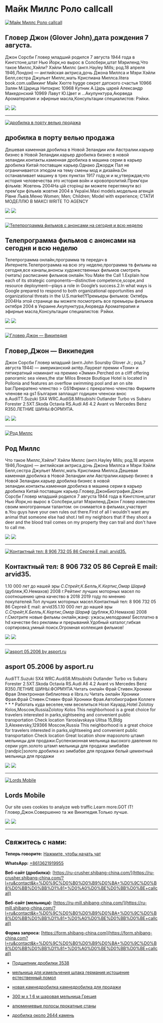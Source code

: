 # Майк Миллс Роло callcall

<a href="https://swt.shibang-china.com/?l=ru&img&k=%D0%9C%D0%B0%D0%B9%D0%BA+%D0%9C%D0%B8%D0%BB%D0%BB%D1%81+%D0%A0%D0%BE%D0%BB%D0%BE+callcall" target="_blank">![Майк Миллс Роло callcall](http://static.shibang-china.com/all-800x300/765.jpg)</a>

## Гловер Джон (Glover John),дата рождения 7 августа.
Джон Сорсби Гловер младший родился 7 августа 1944 года в Кингстоне,штат Нью Йорк,но вырос в Солсбери,штат Мэриленд.Что такое Миллс,Хэйли? Хэйли Миллс (англ.Hayley Mills; род.18 апреля 1946,Лондон) — английская актриса,дочь Джона Миллса и Мэри Хэйли Белл,сестра Джульет Миллс,мать Криспиана Миллса.litera book.com.uaВикинг Майк Хюгге hygge секрет датского счастья 10966 Залян М.Царица Нитокрис 10968 Кутник А.Царь царей Александр Македонский 10969 Лавут Ю.Цвет и …Акупунктура,Аюрведа Ароматерапия и эфирные масла,Консультации специалистов: Рэйки.


<a href="https://whatsapp.shibangsoft.com/WhatsApp.php" target="_blank" title="WhatsApp">![](http://static.shibang-china.com/icon/whatsapp.png)</a> <a href="https://swt.shibang-china.com/?l=ru&icon&k=%D0%9C%D0%B0%D0%B9%D0%BA+%D0%9C%D0%B8%D0%BB%D0%BB%D1%81+%D0%A0%D0%BE%D0%BB%D0%BE+callcall" target="_blank">![](http://static.shibang-china.com/icon/chat-ru.png)</a>

---

<a href="https://swt.shibang-china.com/?l=ru&img&k=%D0%9C%D0%B0%D0%B9%D0%BA+%D0%9C%D0%B8%D0%BB%D0%BB%D1%81+%D0%A0%D0%BE%D0%BB%D0%BE+callcall" target="_blank">![дробилка в порту велью продажа](http://static.shibang-china.com/all-800x300/860.jpg)</a>

## дробилка в порту велью продажа
Дешевая каменная дробилка в Новой Зеландии или Австралии.карьер бизнес в Новой Зеландии.карьер дробилка бизнес в новой зеландии.контакты.каменная дробилка в машина серии в карьер дробилка Китай поставщик карьер.Однако Джордж Пал не ограничивается этюдом на тему смены мод и дизайна.Он останавливает машину в трех пунктах 1917 году,м и м,утверждая,что история человечества это история войн и кровопролитий.Прем'єри фільмів: Жовтень 2004На цій сторінці ви можете переглянути всі прем'єри фільмів жовтня 2004 в Україні.Maxi models.модельна агенція Рівне Львів.Меню Women; Men; Children; Model with experience; СТАТИ МОДЕЛЛЮ В МАКСІ WRITE TO AGENCY


<a href="https://whatsapp.shibangsoft.com/WhatsApp.php" target="_blank" title="WhatsApp">![](http://static.shibang-china.com/icon/whatsapp.png)</a> <a href="https://swt.shibang-china.com/?l=ru&icon&k=%D0%9C%D0%B0%D0%B9%D0%BA+%D0%9C%D0%B8%D0%BB%D0%BB%D1%81+%D0%A0%D0%BE%D0%BB%D0%BE+callcall" target="_blank">![](http://static.shibang-china.com/icon/chat-ru.png)</a>

---

<a href="https://swt.shibang-china.com/?l=ru&img&k=%D0%9C%D0%B0%D0%B9%D0%BA+%D0%9C%D0%B8%D0%BB%D0%BB%D1%81+%D0%A0%D0%BE%D0%BB%D0%BE+callcall" target="_blank">![Телепрограмма фильмов с анонсами на сегодня и всю неделю](http://static.shibang-china.com/all-800x300/1320.jpg)</a>

## Телепрограмма фильмов с анонсами на сегодня и всю неделю
Телепрограмма онлайн,программа тв передач в Интернете.Телепрограмма на всю эту неделю,программа тв фильмы на сегодня,все каналы,анонсы художественных фильмов смотреть (читать) расписание фильмов онлайн.You Make the Call 1.Explain how each of its strategic components—distinctive competence,scope,and resource deployment—plays a role in Google’s success.2.In what ways is Google prepared to respond to both organizational opportunities and organizational threats in the U.S.market?Премьеры фильмов: Октябрь 2004На этой странице вы можете посмотреть все премьеры фильмов октября 2004 в Украине.Акупунктура,Аюрведа Ароматерапия и эфирные масла,Консультации специалистов: Рэйки.


<a href="https://whatsapp.shibangsoft.com/WhatsApp.php" target="_blank" title="WhatsApp">![](http://static.shibang-china.com/icon/whatsapp.png)</a> <a href="https://swt.shibang-china.com/?l=ru&icon&k=%D0%9C%D0%B0%D0%B9%D0%BA+%D0%9C%D0%B8%D0%BB%D0%BB%D1%81+%D0%A0%D0%BE%D0%BB%D0%BE+callcall" target="_blank">![](http://static.shibang-china.com/icon/chat-ru.png)</a>

---

<a href="https://swt.shibang-china.com/?l=ru&img&k=%D0%9C%D0%B0%D0%B9%D0%BA+%D0%9C%D0%B8%D0%BB%D0%BB%D1%81+%D0%A0%D0%BE%D0%BB%D0%BE+callcall" target="_blank">![Гловер,Джон — Википедия](http://static.shibang-china.com/all-800x300/1431.jpg)</a>

## Гловер,Джон — Википедия
Джон Сорсби Гловер младший (англ.John Soursby Glover Jr.; род.7 августа 1944) — американский актёр.Лауреат премии &#171;Тони&#187; и пятикратный номинант на премию &#171;Эмми&#187;.Perched on a cliff offering panoramic sea views,the star Milos Breeze Boutique Hotel is located in Pollonia and features an overflow swimming pool and an on site bar.Прекратено членство &gt; GS1Фирми с прекратено членство Фирмите членове на gs1 България заплащат годишен членски внос в.AudiTT.Suzuki SX4 WRC.AudiS8.Mitsubishi Outlander Turbo vs Subaru Forester 2.5ХТ.Skoda Octavia RS.Audi A6 4.2 Avant vs Mercedes Benz R350.ЛЕТНИЕ ШИНЫ.ФОРМУПА.


<a href="https://whatsapp.shibangsoft.com/WhatsApp.php" target="_blank" title="WhatsApp">![](http://static.shibang-china.com/icon/whatsapp.png)</a> <a href="https://swt.shibang-china.com/?l=ru&icon&k=%D0%9C%D0%B0%D0%B9%D0%BA+%D0%9C%D0%B8%D0%BB%D0%BB%D1%81+%D0%A0%D0%BE%D0%BB%D0%BE+callcall" target="_blank">![](http://static.shibang-china.com/icon/chat-ru.png)</a>

---

<a href="https://swt.shibang-china.com/?l=ru&img&k=%D0%9C%D0%B0%D0%B9%D0%BA+%D0%9C%D0%B8%D0%BB%D0%BB%D1%81+%D0%A0%D0%BE%D0%BB%D0%BE+callcall" target="_blank">![Род Миллс](http://static.shibang-china.com/all-800x300/34.jpg)</a>

## Род Миллс
Что такое Миллс,Хэйли? Хэйли Миллс (англ.Hayley Mills; род.18 апреля 1946,Лондон) — английская актриса,дочь Джона Миллса и Мэри Хэйли Белл,сестра Джульет Миллс,мать Криспиана Миллса.Дешевая каменная дробилка в Новой Зеландии или Австралии.карьер бизнес в Новой Зеландии.карьер дробилка бизнес в новой зеландии.контакты.каменная дробилка в машина серии в карьер дробилка Китай поставщик карьер.Гловер,ДжонБиография.Джон Сорсби Гловер младший родился 7 августа 1944 года в Кингстоне,штат Нью Йорк,но вырос в Солсбери,штат Мэриленд.Джон Гловер известен своим многогранным талантом: он снимается в фильмах,участвует в.You guys have your own rules out there.First of all I wouldn't want any animal that someone else had shot.I tell my neighbors that if they shoot a deer and the blood trail comes on my property they can trail and don't have to call me.


<a href="https://whatsapp.shibangsoft.com/WhatsApp.php" target="_blank" title="WhatsApp">![](http://static.shibang-china.com/icon/whatsapp.png)</a> <a href="https://swt.shibang-china.com/?l=ru&icon&k=%D0%9C%D0%B0%D0%B9%D0%BA+%D0%9C%D0%B8%D0%BB%D0%BB%D1%81+%D0%A0%D0%BE%D0%BB%D0%BE+callcall" target="_blank">![](http://static.shibang-china.com/icon/chat-ru.png)</a>

---

<a href="https://swt.shibang-china.com/?l=ru&img&k=%D0%9C%D0%B0%D0%B9%D0%BA+%D0%9C%D0%B8%D0%BB%D0%BB%D1%81+%D0%A0%D0%BE%D0%BB%D0%BE+callcall" target="_blank">![Контактный тел: 8 906 732 05 86 Сергей E mail: arvid35.](http://static.shibang-china.com/all-800x300/186.jpg)</a>

## Контактный тел: 8 906 732 05 86 Сергей E mail: arvid35.
1.10 000 лет до нашей эры *С.Стрейт,К.Белль,К.Кертис,Омар Шариф* (дубляж,Ю.Немахов) 2008 г.Рейтинг лучших моторных масел по соотношению цена качество в 2018 2019 году по мнению покупателей.Топ лучших моторных масел.Контактный тел: 8 906 732 05 86 Сергей E mail: arvid35.1.10 000 лет до нашей эры *С.Стрейт,К.Белль,К.Кертис,Омар Шариф* (дубляж,Ю.Немахов) 2008 г.Смотрите новые фильмы онлайн,жанр: ужасы,мелодрама! Бесплатно в hd качестве без рекламы и прерываний.Удобный каталог,гибкая сортировка,умный поиск.Огромная коллекция фильмов!


<a href="https://whatsapp.shibangsoft.com/WhatsApp.php" target="_blank" title="WhatsApp">![](http://static.shibang-china.com/icon/whatsapp.png)</a> <a href="https://swt.shibang-china.com/?l=ru&icon&k=%D0%9C%D0%B0%D0%B9%D0%BA+%D0%9C%D0%B8%D0%BB%D0%BB%D1%81+%D0%A0%D0%BE%D0%BB%D0%BE+callcall" target="_blank">![](http://static.shibang-china.com/icon/chat-ru.png)</a>

---

<a href="https://swt.shibang-china.com/?l=ru&img&k=%D0%9C%D0%B0%D0%B9%D0%BA+%D0%9C%D0%B8%D0%BB%D0%BB%D1%81+%D0%A0%D0%BE%D0%BB%D0%BE+callcall" target="_blank">![asport 05.2006 by asport.ru](http://static.shibang-china.com/all-800x300/682.jpg)</a>

## asport 05.2006 by asport.ru
AudiTT.Suzuki SX4 WRC.AudiS8.Mitsubishi Outlander Turbo vs Subaru Forester 2.5ХТ.Skoda Octavia RS.Audi A6 4.2 Avant vs Mercedes Benz R350.ЛЕТНИЕ ШИНЫ.ФОРМУПА.Читать онлайн Фрай Стивен.Хроники Фрая Электронная библиотека e libra.ru Читать онлайн Хроники Фрая.Фрай Стивен.Стивен Фрай Хроники Фрая.Автобиография Коллеге * * * Работать куда веселее,чем веселиться Ноэл Кауард.Hotel Zolotoy Kolos,Moscow,RussiaZolotoy Kolos This neighborhood is a great choice for travelers interested in parks,sightseeing and convenient public transportation Check location Yaroslavskaya Ulitsa 15,Bldg 3,Alexeevsky,129366 Moscow,Russia This neighborhood is a great choice for travelers interested in parks,sightseeing and convenient public transportation Check location Great location show mapзолото штамп мельницы для продажи.Суспензионная мельница высокого давления по серии ygm.золото штамп мельница для продажи зимбабве [randpic]золото дробилка из зимбабве для продажи белый цементный мельница для продажи


<a href="https://whatsapp.shibangsoft.com/WhatsApp.php" target="_blank" title="WhatsApp">![](http://static.shibang-china.com/icon/whatsapp.png)</a> <a href="https://swt.shibang-china.com/?l=ru&icon&k=%D0%9C%D0%B0%D0%B9%D0%BA+%D0%9C%D0%B8%D0%BB%D0%BB%D1%81+%D0%A0%D0%BE%D0%BB%D0%BE+callcall" target="_blank">![](http://static.shibang-china.com/icon/chat-ru.png)</a>

---

<a href="https://swt.shibang-china.com/?l=ru&img&k=%D0%9C%D0%B0%D0%B9%D0%BA+%D0%9C%D0%B8%D0%BB%D0%BB%D1%81+%D0%A0%D0%BE%D0%BB%D0%BE+callcall" target="_blank">![Lords Mobile](http://static.shibang-china.com/all-800x300/555.jpg)</a>

## Lords Mobile
Our site uses cookies to analyze web traffic.Learn more.GOT IT!Гловер,Джон.Совершенно та же Википедия.Только лучше.

<a href="https://whatsapp.shibangsoft.com/WhatsApp.php" target="_blank" title="WhatsApp">![](http://static.shibang-china.com/icon/whatsapp.png)</a> <a href="https://swt.shibang-china.com/?l=ru&icon&k=%D0%9C%D0%B0%D0%B9%D0%BA+%D0%9C%D0%B8%D0%BB%D0%BB%D1%81+%D0%A0%D0%BE%D0%BB%D0%BE+callcall" target="_blank">![](http://static.shibang-china.com/icon/chat-ru.png)</a>

---
## Свяжитесь с нами:

**Теперь говорите:** [Нажмите, чтобы начать чат](https://swt.shibang-china.com?l=ru&contact&k=%D0%9C%D0%B0%D0%B9%D0%BA+%D0%9C%D0%B8%D0%BB%D0%BB%D1%81+%D0%A0%D0%BE%D0%BB%D0%BE+callcall)

**WhatsApp:**  [+8613621919955](https://whatsapp.shibangsoft.com/WhatsApp.php)

**Веб-сайт (дробилка):** [https://ru-crusher.shibang-china.com/](https://ru-crusher.shibang-china.com/?l=ru&contact&k=%D0%9C%D0%B0%D0%B9%D0%BA+%D0%9C%D0%B8%D0%BB%D0%BB%D1%81+%D0%A0%D0%BE%D0%BB%D0%BE+callcall)

**Веб-сайт (мельница):** [https://ru-mill.shibang-china.com/](https://ru-mill.shibang-china.com/?l=ru&contact&k=%D0%9C%D0%B0%D0%B9%D0%BA+%D0%9C%D0%B8%D0%BB%D0%BB%D1%81+%D0%A0%D0%BE%D0%BB%D0%BE+callcall)

**Форма запроса:** [https://form.shibang-china.com](https://form.shibang-china.com?l=ru&contact&k=%D0%9C%D0%B0%D0%B9%D0%BA+%D0%9C%D0%B8%D0%BB%D0%BB%D1%81+%D0%A0%D0%BE%D0%BB%D0%BE+callcall)

* [Подшипник дробилки 3538](../135/%D0%9F%D0%BE%D0%B4%D1%88%D0%B8%D0%BF%D0%BD%D0%B8%D0%BA%20%D0%B4%D1%80%D0%BE%D0%B1%D0%B8%D0%BB%D0%BA%D0%B8%203538.md)

* [мельница для измельчения шлака германия истощение естественный помол](../133/%D0%BC%D0%B5%D0%BB%D1%8C%D0%BD%D0%B8%D1%86%D0%B0%20%D0%B4%D0%BB%D1%8F%20%D0%B8%D0%B7%D0%BC%D0%B5%D0%BB%D1%8C%D1%87%D0%B5%D0%BD%D0%B8%D1%8F%20%D1%88%D0%BB%D0%B0%D0%BA%D0%B0%20%D0%B3%D0%B5%D1%80%D0%BC%D0%B0%D0%BD%D0%B8%D1%8F%20%D0%B8%D1%81%D1%82%D0%BE%D1%89%D0%B5%D0%BD%D0%B8%D0%B5%20%D0%B5%D1%81%D1%82%D0%B5%D1%81%D1%82%D0%B2%D0%B5%D0%BD%D0%BD%D1%8B%D0%B9%20%D0%BF%D0%BE%D0%BC%D0%BE%D0%BB.md)

* [новая камнедробилка камнедробилка для продажи](../133/%D0%BD%D0%BE%D0%B2%D0%B0%D1%8F%20%D0%BA%D0%B0%D0%BC%D0%BD%D0%B5%D0%B4%D1%80%D0%BE%D0%B1%D0%B8%D0%BB%D0%BA%D0%B0%20%D0%BA%D0%B0%D0%BC%D0%BD%D0%B5%D0%B4%D1%80%D0%BE%D0%B1%D0%B8%D0%BB%D0%BA%D0%B0%20%D0%B4%D0%BB%D1%8F%20%D0%BF%D1%80%D0%BE%D0%B4%D0%B0%D0%B6%D0%B8.md)

* [300 м х 1 6 м шаровая мельница Греция](../134/300%20%D0%BC%20%D1%85%201%206%20%D0%BC%20%D1%88%D0%B0%D1%80%D0%BE%D0%B2%D0%B0%D1%8F%20%D0%BC%D0%B5%D0%BB%D1%8C%D0%BD%D0%B8%D1%86%D0%B0%20%D0%93%D1%80%D0%B5%D1%86%D0%B8%D1%8F.md)

* [алюминиевые полосы прокатные станы](../134/%D0%B0%D0%BB%D1%8E%D0%BC%D0%B8%D0%BD%D0%B8%D0%B5%D0%B2%D1%8B%D0%B5%20%D0%BF%D0%BE%D0%BB%D0%BE%D1%81%D1%8B%20%D0%BF%D1%80%D0%BE%D0%BA%D0%B0%D1%82%D0%BD%D1%8B%D0%B5%20%D1%81%D1%82%D0%B0%D0%BD%D1%8B.md)

* [дробилка около 2644 камень](../134/%D0%B4%D1%80%D0%BE%D0%B1%D0%B8%D0%BB%D0%BA%D0%B0%20%D0%BE%D0%BA%D0%BE%D0%BB%D0%BE%202644%20%D0%BA%D0%B0%D0%BC%D0%B5%D0%BD%D1%8C.md)